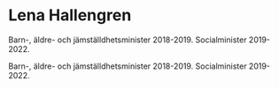 # Lena Hallengren

Barn-, äldre- och jämställdhetsminister 2018-2019. Socialminister 2019-2022.

Barn-, äldre- och jämställdhetsminister 2018-2019. Socialminister 2019-2022.
